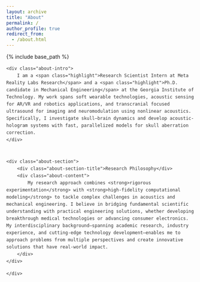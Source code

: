 ```yaml
---
layout: archive
title: "About"
permalink: /
author_profile: true
redirect_from:
  - /about.html
---
```


{% include base_path %}

<style>
.about-container {
    font-family: -apple-system, BlinkMacSystemFont, 'Segoe UI', Roboto, 'Helvetica Neue', Arial, sans-serif;
    line-height: 1.6;
    color: #333;
    max-width: 900px;
    -webkit-font-smoothing: antialiased;
    -moz-osx-font-smoothing: grayscale;
}

.about-intro {
    font-size: 1.05em;
    color: #1a1a1a;
    background: #ffffff;
    margin-bottom: 25px;
    padding: 20px;
    border-radius: 6px;
    border: 1px solid #e8e8e8;
    border-left: 3px solid #4a4a4a;
    animation: fadeIn 0.5s ease-out;
}

.about-section {
    margin: 30px 0;
}

.about-section-title {
    font-size: 1.3em;
    font-weight: 600;
    color: #1a1a1a;
    margin-bottom: 15px;
    padding-bottom: 8px;
    border-bottom: 2px solid #e5e5e5;
    letter-spacing: -0.3px;
}

.about-content {
    font-size: 1em;
    color: #333;
    background: #ffffff;
    margin-bottom: 25px;
    padding: 18px 20px;
    border-radius: 6px;
    border: 1px solid #e8e8e8;
    border-left: 3px solid #5a5a5a;
    line-height: 1.7;
}

.research-areas {
    display: grid;
    grid-template-columns: repeat(auto-fit, minmax(320px, 1fr));
    gap: 18px;
    margin: 25px 0;
}

.research-card {
    background: #ffffff;
    padding: 16px 18px;
    border-radius: 6px;
    border: 1px solid #e8e8e8;
    border-left: 3px solid #6a6a6a;
    margin-bottom: 12px;
    transition: all 0.2s ease;
}

.research-card:hover {
    border-left-width: 4px;
    box-shadow: 0 2px 6px rgba(0,0,0,0.06);
}

.research-card-title {
    font-weight: 600;
    color: #1a1a1a;
    font-size: 1.05em;
    margin-bottom: 8px;
}

.research-card-content {
    color: #606060;
    font-size: 0.95em;
    line-height: 1.6;
}

.journey-timeline {
    position: relative;
    margin: 25px 0;
    padding-left: 25px;
}

.journey-timeline::before {
    content: '';
    position: absolute;
    left: 12px;
    top: 0;
    bottom: 0;
    width: 1px;
    background-color: #d0d0d0;
}

.timeline-item {
    position: relative;
    margin-bottom: 20px;
    background: #ffffff;
    padding: 16px 18px;
    border-radius: 6px;
    border: 1px solid #e8e8e8;
    margin-left: 20px;
    transition: all 0.2s ease;
}

.timeline-item:hover {
    box-shadow: 0 2px 6px rgba(0,0,0,0.06);
}

.timeline-item::before {
    content: '';
    position: absolute;
    left: -28px;
    top: 18px;
    width: 8px;
    height: 8px;
    background-color: #4a4a4a;
    border-radius: 50%;
    border: 2px solid #fff;
    box-shadow: 0 0 0 1px #d0d0d0;
}

.timeline-title {
    font-weight: 600;
    color: #1a1a1a;
    margin-bottom: 4px;
    font-size: 1.05em;
}

.timeline-period {
    color: #707070;
    font-size: 0.9em;
    margin-bottom: 8px;
}

.timeline-content {
    color: #606060;
    font-size: 0.95em;
    line-height: 1.6;
}

.skills-grid {
    display: grid;
    grid-template-columns: repeat(auto-fit, minmax(280px, 1fr));
    gap: 16px;
    margin: 25px 0;
}

.skill-category {
    background: #ffffff;
    padding: 16px 18px;
    border-radius: 6px;
    border: 1px solid #e8e8e8;
    border-left: 3px solid #7a7a7a;
    margin-bottom: 12px;
    transition: all 0.2s ease;
}

.skill-category:hover {
    border-left-width: 4px;
    box-shadow: 0 2px 6px rgba(0,0,0,0.06);
}

.skill-category-title {
    font-weight: 600;
    color: #1a1a1a;
    margin-bottom: 10px;
    font-size: 1.05em;
}

.skill-list {
    color: #606060;
    font-size: 0.95em;
    line-height: 1.7;
}

.highlight {
    color: #1a1a1a;
    font-weight: 600;
    background: linear-gradient(180deg, transparent 60%, rgba(255, 215, 0, 0.15) 60%);
}

.about-content strong {
    color: #1a1a1a;
    font-weight: 600;
}

.contact-info {
    background: #2a2a2a;
    color: white;
    padding: 22px;
    border-radius: 6px;
    text-align: center;
    margin-top: 30px;
    border: 1px solid #1a1a1a;
}

.contact-info a {
    color: #f0f0f0;
    text-decoration: none;
    font-weight: 500;
    padding: 0 3px;
    transition: all 0.15s ease;
}

.contact-info a:hover {
    color: white;
    background: rgba(255, 255, 255, 0.1);
    border-radius: 3px;
}

/* Subtle animations */
@keyframes fadeIn {
    from {
        opacity: 0;
        transform: translateY(5px);
    }
    to {
        opacity: 1;
        transform: translateY(0);
    }
}

.about-intro, .about-content, .research-card, .timeline-item, .skill-category {
    animation: fadeIn 0.5s ease-out;
}

/* Responsive design */
@media (max-width: 768px) {
    .about-container {
        max-width: 100%;
    }
    
    .research-areas {
        grid-template-columns: 1fr;
    }
    
    .skills-grid {
        grid-template-columns: 1fr;
    }
    
    .journey-timeline {
        padding-left: 20px;
    }
    
    .timeline-item {
        margin-left: 15px;
        padding: 14px;
    }
    
    .timeline-item::before {
        left: -23px;
    }
    
    .about-intro, .about-content {
        padding: 16px;
    }
    
    .about-section-title {
        font-size: 1.2em;
    }
}

/* Print styles */
@media print {
    .about-intro, .about-content, .research-card, .timeline-item, .skill-category {
        border: 1px solid #d0d0d0;
        box-shadow: none;
    }
    
    .contact-info {
        background: white;
        color: #1a1a1a;
        border: 2px solid #1a1a1a;
    }
    
    .contact-info a {
        color: #1a1a1a;
    }
}
</style>

<div class="about-container">
    
    <div class="about-intro">
        I am a <span class="highlight">Research Scientist Intern at Meta Reality Labs Research</span> and a <span class="highlight">Ph.D. candidate in Mechanical Engineering</span> at the Georgia Institute of Technology. My work spans soft wearable technologies, acoustic sensing for AR/VR and robotics applications, and transcranial focused ultrasound for imaging and neuromodulation using nonlinear acoustics. Specifically, I investigate skull–brain dynamics and develop acoustic-hologram systems with fast, parallelized models for skull aberration correction.
    </div>


    <div class="about-section">
        <div class="about-section-title">Research Philosophy</div>
        <div class="about-content">
            My research approach combines <strong>rigorous experimentation</strong> with <strong>high-fidelity computational modeling</strong> to tackle complex challenges in acoustics and mechanical engineering. I believe in bridging fundamental scientific understanding with practical engineering solutions, whether developing breakthrough medical technologies or advancing consumer electronics. My interdisciplinary background—spanning academic research, industry experience, and cutting-edge technology development—enables me to approach problems from multiple perspectives and create innovative solutions that have real-world impact.
        </div>
    </div>
<!--
    <div class="contact-info">
        <div style="font-size: 1.0em; margin-bottom: 10px;">
            <strong>Let's Connect</strong>
        </div>
        <div>
            <a href="mailto:ppdash@gatech.edu">Email</a> | 
            <a href="https://linkedin.com/in/ppdash" target="_blank">LinkedIn</a>
        </div>
    </div>
    -->
    </div>


